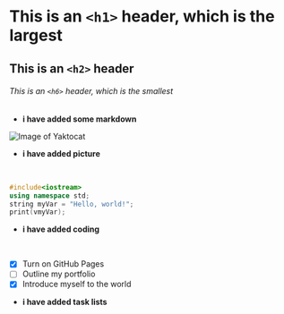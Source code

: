 # This is an `<h1>` header, which is the largest

## This is an `<h2>` header

###### This is an `<h6>` header, which is the smallest

- **i have added some markdown**

![Image of Yaktocat](https://octodex.github.com/images/yaktocat.png)

- **i have added picture**

<br />

``` c++
#include<iostream>
using namespace std;
string myVar = "Hello, world!";
print(vmyVar);
```
- **i have added coding**



<br />

- [X] Turn on GitHub Pages
- [ ] Outline my portfolio
- [X] Introduce myself to the world

- **i have added task lists**

